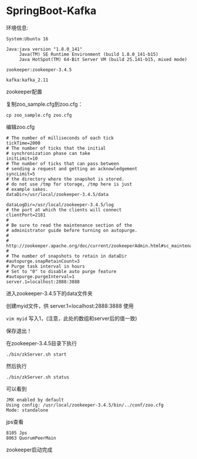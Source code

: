 # SpringBoot-Kafka

环境信息:
```
System:Ubuntu 16

Java:java version "1.8.0_141"
	 Java(TM) SE Runtime Environment (build 1.8.0_141-b15)
	 Java HotSpot(TM) 64-Bit Server VM (build 25.141-b15, mixed mode)

zookeeper:zookeeper-3.4.5

kafka:kafka_2.11
```

zookeeper配置

复制zoo_sample.cfg到zoo.cfg：

```shell
cp zoo_sample.cfg zoo.cfg
```

编辑zoo.cfg

```
# The number of milliseconds of each tick
tickTime=2000
# The number of ticks that the initial 
# synchronization phase can take
initLimit=10
# The number of ticks that can pass between 
# sending a request and getting an acknowledgement
syncLimit=5
# the directory where the snapshot is stored.
# do not use /tmp for storage, /tmp here is just 
# example sakes.
dataDir=/usr/local/zookeeper-3.4.5/data

dataLogDir=/usr/local/zookeeper-3.4.5/log
# the port at which the clients will connect
clientPort=2181
#
# Be sure to read the maintenance section of the 
# administrator guide before turning on autopurge.
#
# http://zookeeper.apache.org/doc/current/zookeeperAdmin.html#sc_maintenance
#
# The number of snapshots to retain in dataDir
#autopurge.snapRetainCount=3
# Purge task interval in hours
# Set to "0" to disable auto purge feature
#autopurge.purgeInterval=1
server.1=localhost:2888:3888
```

进入zookeeper-3.4.5下的data文件夹

创建myid文件，供  server.1=localhost:2888:3888  使用


`vim myid`
写入1，(注意，此处的数组和server后的值一致)

保存退出！

在zookeeper-3.4.5目录下执行 

`./bin/zkServer.sh start`

然后执行

`./bin/zkServer.sh status`

可以看到

```
JMX enabled by default
Using config: /usr/local/zookeeper-3.4.5/bin/../conf/zoo.cfg
Mode: standalone
```

jps查看

```
8105 Jps
8063 QuorumPeerMain
```

zookeeper启动完成

